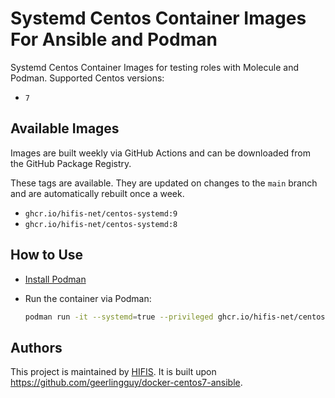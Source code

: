 # Systemd Centos Container Images For Ansible and Podman

Systemd Centos Container Images for testing roles with Molecule and Podman.
Supported Centos versions:

* `7`

## Available Images

Images are built weekly via GitHub Actions and can be downloaded from the
GitHub Package Registry.

These tags are available. They are updated on changes to the `main` branch
and are automatically rebuilt once a week.

* `ghcr.io/hifis-net/centos-systemd:9`
* `ghcr.io/hifis-net/centos-systemd:8`

## How to Use

* [Install Podman](https://podman.io/getting-started/installation)
* Run the container via Podman:

  ```bash
  podman run -it --systemd=true --privileged ghcr.io/hifis-net/centos-systemd:9
  ```

## Authors

This project is maintained by [HIFIS](https://www.hifis.net).
It is built upon https://github.com/geerlingguy/docker-centos7-ansible.

